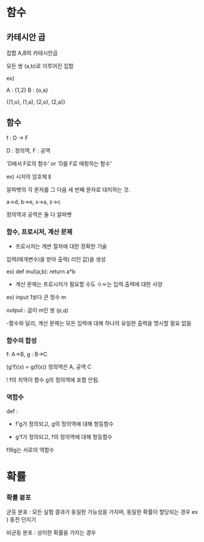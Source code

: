 # 함수

## 카테시안 곱

집합 A,B의 카테시안곱 

모든 쌍 (a,b)로 이루어진 집합



ex)

A : {1,2} B : {o,a}

{(1,o), (1,a), (2,o), (2,a)}



## 함수



f : D -> F

D : 정의역, F : 공역


'D에서 F로의 함수' or 'D를 F로 매핑하는 함수'



ex) 시저의 암호체ㅖ

알파벳의 각 문자를 그 다음 세 번째 문자로 대치하는 것.

a->d, b->e, x->a, z->c

정의역과 공역은 둘 다 알파벳



### 함수, 프로시저, 계산 문제	



- 프로시저는 계싼 절차에 대한 정확한 기술

입력(매개변수)을 받아 출력( 리턴 값)을 생성

ex) def mul(a,b): return a*b


- 계산 문제는 프로시저가 필요할 수도 ㅇㅆ는 입력.출력에 대한 사양

ex) input 1보다 큰 정수 m

output : 곱이 m인 쌍 (p,q)


-함수와 달리, 계산 문제는 모든 입력에 대해 하나의 유일한 출력을 명시할 필요 없음


### 함수의 합성 


f: A->B, g : B->C

(g'f)(x) = g(f(x))  정의역은 A, 공역 C


! f의 치역이 함수 g의 정의역에 포함 안됨.



### 역함수


def : 

- f'g가 정의되고, g의 정의역에 대해 항등함수

- g'f가 정의되고, f의 정의역에 대해 항등함수

f와g는 서로의 역함수




# 확률



### 확률 뷴포


균등 분포 : 모든 실험 결과가 동일한 가능성을 가지며, 동일한 확률이 할당되는 경우 ex ) 동전 던지기



비균등 분포 : 상이한 확률을 가지는 경우



